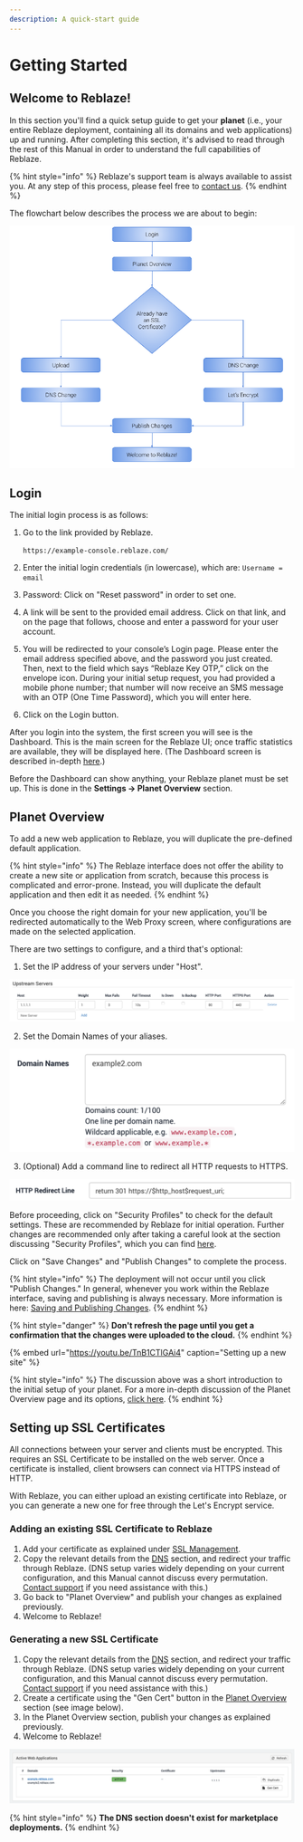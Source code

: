 ```yaml
---
description: A quick-start guide
---
```


# Getting Started

## **Welcome to Reblaze!** 

In this section you'll find a quick setup guide to get your **planet** \(i.e., your entire Reblaze deployment, containing all its domains and web applications\) up and running. After completing this section, it's advised to read through the rest of this Manual in order to understand the full capabilities of Reblaze. 

{% hint style="info" %}
Reblaze's support team is always available to assist you. At any step of this process, please feel free to [contact us](support.md).
{% endhint %}

The flowchart below describes the process we are about to begin: 

![](.gitbook/assets/getting-started-with-reblaze-flowchart.png)

## **Login**

The initial login process is as follows:

1. Go to the link provided by Reblaze.  

   `https://example-console.reblaze.com/`

2. Enter the initial login credentials \(in lowercase\), which are: `Username = email`
3. Password: Click on "Reset password" in order to set one.
4. A link will be sent to the provided email address. Click on that link, and on the page that follows, choose and enter a password for your user account.
5. You will be redirected to your console’s Login page. Please enter the email address specified above, and the password you just created. Then, next to the field which says “Reblaze Key OTP,” click on the envelope icon. During your initial setup request, you had provided a mobile phone number; that number will now receive an SMS message with an OTP \(One Time Password\), which you will enter here.
6. Click on the Login button.

After you login into the system, the first screen you will see is the Dashboard. This is the main screen for the Reblaze UI; once traffic statistics are available, they will be displayed here. \(The Dashboard screen is described in-depth [here](product-walkthrough/reblaze-traffic/dashboard.md).\)

Before the Dashboard can show anything, your Reblaze planet must be set up. This is done in the **Settings -&gt; Planet Overview** section.

## **Planet Overview**

To add a new web application to Reblaze, you will duplicate the pre-defined default application.

{% hint style="info" %}
The Reblaze interface does not offer the ability to create a new site or application from scratch, because this process is complicated and error-prone. Instead, you will duplicate the default application and then edit it as needed.
{% endhint %}

Once you choose the right domain for your new application, you'll be redirected automatically to the Web Proxy screen, where configurations are made on the selected application. 

There are two settings to configure, and a third that's optional:

1. Set the IP address of your servers under "Host". 

![](.gitbook/assets/image%20%2839%29.png)

2. Set the Domain Names of your aliases. 

![Setting up Domain Names](.gitbook/assets/image%20%2859%29.png)

3. \(Optional\) Add a command line to redirect all HTTP requests to HTTPS. 

![Command line to redirect all HTTP requests to HTTPS](.gitbook/assets/image%20%2869%29.png)

Before proceeding, click on "Security Profiles" to check for the default settings. These are recommended by Reblaze for initial operation. Further changes are recommended only after taking a careful look at the section discussing "Security Profiles", which you can find [here](product-walkthrough/settings/web-proxy/security-profiles.md). 

Click on "Save Changes" and "Publish Changes" to complete the process.  

{% hint style="info" %}
The deployment will not occur until you click "Publish Changes." In general, whenever you work within the Reblaze interface, saving and publishing is always necessary. More information is here: [Saving and Publishing Changes](using-the-product/best-practices/publish-your-changes.md). 
{% endhint %}

{% hint style="danger" %}
**Don't refresh the page until you get a confirmation that the changes were uploaded to the cloud.** 
{% endhint %}

{% embed url="https://youtu.be/TnB1CTlGAi4" caption="Setting up a new site" %}

{% hint style="info" %}
The discussion above was a short introduction to the initial setup of your planet. For a more in-depth discussion of the Planet Overview page and its options, [click here](https://app.gitbook.com/@reblaze-2/s/product-manual/~/drafts/-LwgrUwGW8ZCtoxKBTrI/product-walkthrough/settings/planet-overview).
{% endhint %}

## Setting up SSL Certificates

All connections between your server and clients must be encrypted. This requires an SSL Certificate to be installed on the web server. Once a certificate is installed, client browsers can connect via HTTPS instead of HTTP. 

With Reblaze, you can either upload an existing certificate into Reblaze, or you can generate a new one for free through the Let's Encrypt service. 

### **Adding an existing SSL Certificate to Reblaze**

1. Add your certificate as explained under [SSL Management](product-walkthrough/settings/ssl-management.md). 
2. Copy the relevant details from the [DNS](product-walkthrough/settings/dns.md) section, and redirect your traffic through Reblaze. \(DNS setup varies widely depending on your current configuration, and this Manual cannot discuss every permutation. [Contact support](support.md) if you need assistance with this.\)
3. Go back to "Planet Overview" and publish your changes as explained previously.  
4. Welcome to Reblaze!

### Generating a new SSL Certificate

1. Copy the relevant details from the [DNS](product-walkthrough/settings/dns.md) section, and redirect your traffic through Reblaze. \(DNS setup varies widely depending on your current configuration, and this Manual cannot discuss every permutation. [Contact support](support.md) if you need assistance with this.\)
2. Create a certificate using the "Gen Cert" button in the [Planet Overview](product-walkthrough/settings/planet-overview.md#generates-new-certificate) section \(see image below\).
3. In the Planet Overview section, publish your changes as explained previously.
4. Welcome to Reblaze!

![Look for &quot;Gen Cert&quot; on the right hand side](.gitbook/assets/image%20%2842%29.png)

{% hint style="info" %}
**The DNS section doesn't exist for marketplace deployments.** 
{% endhint %}

